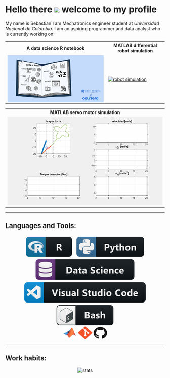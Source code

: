 # Hello there  <img src = "https://media.giphy.com/media/hvRJCLFzcasrR4ia7z/giphy.gif" width = "25px"> welcome to my profile 

My name is Sebastian I am  Mechatronics engineer student at _Universidad Nacional de Colombia_. I am an aspiring programmer and data analyst who is currently working on:

 <table style="width:100%">
  <tr>
    <th>A data science R notebook</th>
    <th>MATLAB differential robot simulation</th>
  </tr>
  <tr>
    <td>
    <a href="https://github.com/jsduenass/datasciencecoursera" target="_blank"> 
        <img align = "center" alt="notebook cover" width="500" src="https://raw.githubusercontent.com/jsduenass/datasciencecoursera/gh-pages/media/vector/coursera_and_jhu.svg" /> 
    </a>
    </td>
    <td>
    <a href="https://github.com/jsduenass/differential-drive-robot-simulation">  
        <img align = "center" alt="robot simulation" width="400" src="https://raw.githubusercontent.com/jsduenass/differential-drive-robot-simulation/master/differential-robot.gif" />
    </td>
  </tr>
</table>


<p align = "center">
<table style="width:100%">
  <tr>
    <th>MATLAB servo motor simulation</th>
  </tr>
    <tr>
    <td>
    <a href="https://github.com/jsduenass//PA-servomecanismos">  
        <img alt="notebook cover" width="800" src="https://raw.githubusercontent.com/jsduenass/PA-servomecanismos/master/Simulation.gif" />
    </td>
  </tr>
</table>

<p />
<!-- if you see this you are picking behind the curtain may be you want to replicate it
here are some of the resources I've used to create this profile:
 codeSTACKr         Next Level GitHub Profile      https://www.youtube.com/watch?v=ECuqb5Tv9qI 
 MikeCodesDotNET    ColoredBadges                  https://github.com/MikeCodesDotNET/ColoredBadges
                                                   https://github.com/simple-icons/simple-icons
anuraghazra         github-readme-stats            https://github.com/anuraghazra/github-readme-stats

Spoofing git commits to change history https://medium.com/@pjbgf/spoofing-git-commits-7bef357d72f0
-->

___
## Connect with me:

<p align = "center">

  <a href="https://www.youtube.com/channel/UCMz9gY0KbNBKRmdPq3wIKNA">
  <img src = "https://raw.githubusercontent.com/MikeCodesDotNET/ColoredBadges/master/svg/streaming/youtube.svg" alt = "youtube" style = "vertical-align:top; margin:4px"/>
  </a> 
  
  
  <a href="https://twitter.com/jsduenass">
  <img src = "https://raw.githubusercontent.com/MikeCodesDotNET/ColoredBadges/master/svg/social/twitter.svg" alt = "twitter" style = "vertical-align:top; margin:4px"/>
  </a> 
  
  <a href="https://www.linkedin.com/in/jsduenass/">
  <img src = "https://raw.githubusercontent.com/MikeCodesDotNET/ColoredBadges/master/svg/social/linkedin.svg" alt = "youtube" style = "vertical-align:top; margin:4px"/>
  </a> 

</p>

<!--
[<img align = "center" alt=" YouTube" width="40" src="https://raw.githubusercontent.com/MikeCodesDotNET/ColoredBadges/master/svg/streaming/youtube.svg" />][youtube]
[<img align = "center" alt="jsduenass | Twitter" width="40" src="https://raw.githubusercontent.com/MikeCodesDotNET/ColoredBadges/master/svg/social/twitter.svg" />][twitter]
[<img align = "center" alt="jsduenass | LinkedIn" width="40" src="https://raw.githubusercontent.com/MikeCodesDotNET/ColoredBadges/master/svg/social/linkedin.svg" />][linkedin]


[youtube]: https://www.youtube.com/channel/UCMz9gY0KbNBKRmdPq3wIKNA/
[twitter]: https://twitter.com/jsduenass
[linkedin]: https://www.linkedin.com/in/jsduenass/
[notes]: https://github.com/jsduenass/datasciencecoursera
[simu]: https://github.com/jsduenass/PA-servomecanismos
-->
___
## Languages and Tools:

<p align = "center">
  <!-- For more icons please follow  https://github.com/MikeCodesDotNET/ColoredBadges -->
  <img src = "https://raw.githubusercontent.com/MikeCodesDotNET/ColoredBadges/master/svg/dev/languages/r.svg" alt = "R" style = "vertical-align:top; margin:4px">
  <img src = "https://raw.githubusercontent.com/MikeCodesDotNET/ColoredBadges/master/svg/dev/languages/python.svg" alt = "Python" style = "vertical-align:top; margin:4px">
  <img src = "https://raw.githubusercontent.com/MikeCodesDotNET/ColoredBadges/master/svg/dev/misc/datascience.svg" alt = "datascience" style = "vertical-align:top; margin:4px">
  
 <br/> 

  <img src = "https://raw.githubusercontent.com/MikeCodesDotNET/ColoredBadges/master/svg/dev/tools/visualstudio_code.svg" alt = "vsc" style = "vertical-align:top; margin:4px">
  <img src = "https://raw.githubusercontent.com/MikeCodesDotNET/ColoredBadges/master/svg/dev/tools/bash.svg" alt = "bash" style = "vertical-align:top; margin:4px">
  
  <br/>

  <img src = "https://raw.githubusercontent.com/devicons/devicon/master/icons/matlab/matlab-original.svg" alt = "MATLAB" width = "45" height = "40"/>  
  <img src = "https://raw.githubusercontent.com/devicons/devicon/master/icons/git/git-original.svg" alt = "git" width = "45" height = "40"/>
  <img src = "https://raw.githubusercontent.com/devicons/devicon/master/icons/github/github-original.svg" alt = "github" width = "45" height = "40" />
  
  <!-- 
  
  <img src = "https://github.com/MikeCodesDotNET/ColoredBadges/blob/master/svg/dev/misc/cloud.svg" alt = "cloud" style = "vertical-align:top; margin:4px">
  
  <img src = "https://github.com/devicons/devicon/blob/master/icons/c/c-original.svg" alt = "C" width = "40" height = "40"/>
  <img src = "https://github.com/devicons/devicon/blob/master/icons/cplusplus/cplusplus-original.svg" alt = "C++" width = "40" height = "40"/>
  
  

  <img src = "https://github.com/MikeCodesDotNET/ColoredBadges/blob/master/svg/dev/tools/jetbrains_pycharm.svg" alt = "PyCharm" style = "vertical-align:top; margin:4px">
  <img src = "https://github.com/MikeCodesDotNET/ColoredBadges/blob/master/svg/dev/misc/ai.svg" alt = "AI" style = "vertical-align:top; margin:4px">
  <img src = "https://github.com/MikeCodesDotNET/ColoredBadges/blob/master/svg/dev/tools/docker.svg" alt = "Docker" style = "vertical-align:top; margin:4px">
  
  <img src = "https://github.com/MikeCodesDotNET/ColoredBadges/blob/master/svg/dev/services/aws.svg" alt = "AWS" style = "vertical-align:top; margin:4px">
  <img src = "https://github.com/MikeCodesDotNET/ColoredBadges/blob/master/svg/dev/services/azure.svg" alt = "Azure" style = "vertical-align:top; margin:4px">
  
  <img src = "https://github.com/MikeCodesDotNET/ColoredBadges/blob/master/svg/dev/misc/tools.svg" alt = "tools" style = "vertical-align:top; margin:4px">
  
  <br>
  
  
  <img src = "https://github.com/devicons/devicon/blob/master/icons/mysql/mysql-original.svg" alt="mysql" width = "45" height = "40"/>
  <img src = "https://github.com/devicons/devicon/blob/master/icons/mongodb/mongodb-original.svg" alt="mongodb" width = "45" height = "40"/>
  <img src = "https://github.com/devicons/devicon/blob/master/icons/oracle/oracle-original.svg" alt="oracle" width = "45" height = "40"/>
  <img src = "https://github.com/devicons/devicon/blob/master/icons/postgresql/postgresql-original.svg" alt="postgresql" width = "45" height = "40"/>
  
  <img src = "https://raw.githubusercontent.com/github/explore/80688e429a7d4ef2fca1e82350fe8e3517d3494d/topics/jupyter-notebook/jupyter-notebook.png" alt="ipynb" width = "45" height = "40"/>
  <img src = "https://github.com/devicons/devicon/blob/master/icons/pycharm/pycharm-original.svg" alt="pycharm" width = "45" height = "40"/>
  -->
</p>

___
## Work habits:
<p align = "center">
 <img src = "https://github-readme-stats.vercel.app/api/top-langs/?username=jsduenass&hide=javascript,HTML,CSS&layout=compact" alt="stats" />
<!--
<br/>
 <img src = "https://github-readme-stats.vercel.app/api?username=jsduenass&show_icons=true&theme" alt="Sebastian Github Stats" />
-->

<p />
